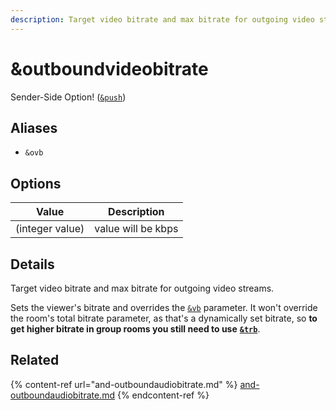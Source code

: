 ```yaml
---
description: Target video bitrate and max bitrate for outgoing video streams
---
```


# \&outboundvideobitrate

Sender-Side Option! ([`&push`](push.md))

## Aliases

* `&ovb`

## Options

| Value           | Description        |
| --------------- | ------------------ |
| (integer value) | value will be kbps |

## Details

Target video bitrate and max bitrate for outgoing video streams.

Sets the viewer's bitrate and overrides the [`&vb`](../advanced-settings/view-parameters/bitrate.md) parameter.  It won't override the room's total bitrate parameter, as that's a dynamically set bitrate, so **to get higher bitrate in group rooms you still need to use** [**`&trb`**](../advanced-settings/view-parameters/totalroombitrate.md).&#x20;

## Related

{% content-ref url="and-outboundaudiobitrate.md" %}
[and-outboundaudiobitrate.md](and-outboundaudiobitrate.md)
{% endcontent-ref %}
